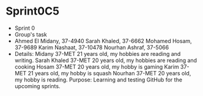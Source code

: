# Sprint0C5
- Sprint 0
- Group's task
- Ahmed El Midany, 37-4940
Sarah Khaled, 37-6662
Mohamed Hosam, 37-9689
Karim Nashaat, 37-10478
Nourhan Ashraf, 37-5066
- Details:
  Midany 37-MET 21 years old, my hobbies are reading and writing.
  Sarah Khaled 37-MET 20 years old, my hobbies are reading and cooking
  Hosam 37-MET 20 years old, my hobby is gaming
  Karim 37-MET 21 years old, my hobby is squash
  Nourhan 37-MET 20 years old, my hobby is reading.
  Purpose:
  Learning and testing GitHub for the upcoming sprints.
